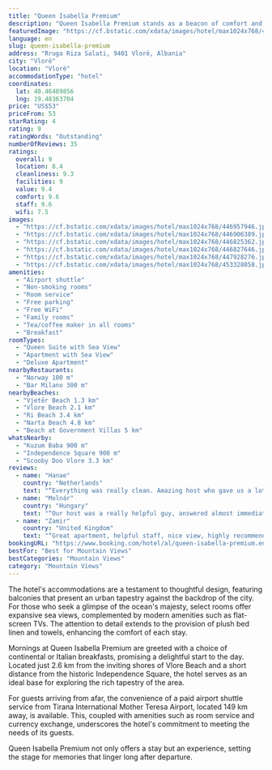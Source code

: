 ```yaml
---
title: "Queen Isabella Premium"
description: "Queen Isabella Premium stands as a beacon of comfort and elegance in Vlorë, offering breathtaking mountain views and a mere stone's throw away from the serene Vjetër Beach."
featuredImage: "https://cf.bstatic.com/xdata/images/hotel/max1024x768/446957946.jpg?k=437d7a0c5fd024149f38dc133075eb12d76f16e6f215a19bc8271119e31f7c31&o=&hp=1"
language: en
slug: queen-isabella-premium
address: "Rruga Riza Salati, 9401 Vlorë, Albania"
city: "Vlorë"
location: "Vlorë"
accommodationType: "hotel"
coordinates:
  lat: 40.46489856
  lng: 19.48363704
price: "US$53"
priceFrom: 53
starRating: 4
rating: 9
ratingWords: "Outstanding"
numberOfReviews: 35
ratings:
  overall: 9
  location: 8.4
  cleanliness: 9.3
  facilities: 9
  value: 9.4
  comfort: 9.6
  staff: 9.6
  wifi: 7.5
images:
  - "https://cf.bstatic.com/xdata/images/hotel/max1024x768/446957946.jpg?k=437d7a0c5fd024149f38dc133075eb12d76f16e6f215a19bc8271119e31f7c31&o=&hp=1"
  - "https://cf.bstatic.com/xdata/images/hotel/max1024x768/446906389.jpg?k=f39f5fe2e1c0d7531334574939973661cc77f4ada858072146210c404bcc8f09&o=&hp=1"
  - "https://cf.bstatic.com/xdata/images/hotel/max1024x768/446825362.jpg?k=fc6b580ceefccd6c511fb7efc6a131ea6afd1149c9fc3776e9c586256433afee&o=&hp=1"
  - "https://cf.bstatic.com/xdata/images/hotel/max1024x768/446827646.jpg?k=f7c054f2fe601a5c7c6b2e90297eaed1cc9565d5902ccea0d3bb305ee94dbcc5&o=&hp=1"
  - "https://cf.bstatic.com/xdata/images/hotel/max1024x768/447928276.jpg?k=c966ee5f748524b96758bc5dfdb27b09461d7fb3620a40b438a5e6d3584cb87b&o=&hp=1"
  - "https://cf.bstatic.com/xdata/images/hotel/max1024x768/453328058.jpg?k=1cdcaeab80c508f324d0f8767eba62319220d75b2a8d4562801dce40170f02bf&o=&hp=1"
amenities:
  - "Airport shuttle"
  - "Non-smoking rooms"
  - "Room service"
  - "Free parking"
  - "Free WiFi"
  - "Family rooms"
  - "Tea/coffee maker in all rooms"
  - "Breakfast"
roomTypes:
  - "Queen Suite with Sea View"
  - "Apartment with Sea View"
  - "Deluxe Apartment"
nearbyRestaurants:
  - "Norway 100 m"
  - "Bar Milano 300 m"
nearbyBeaches:
  - "Vjetër Beach 1.3 km"
  - "Vlore Beach 2.1 km"
  - "Ri Beach 3.4 km"
  - "Narta Beach 4.8 km"
  - "Beach at Government Villas 5 km"
whatsNearby:
  - "Kuzum Baba 900 m"
  - "Independence Square 900 m"
  - "Scooby Doo Vlore 3.3 km"
reviews:
  - name: "Hanae"
    country: "Netherlands"
    text: "“Everything was really clean. Amazing host who gave us a lot of tips and recommendations. Location is central.”"
  - name: "Molnár"
    country: "Hungary"
    text: "“Our host was a really helpful guy, answered almost immediately every time. The place is nice, walk distance to the main street. Really good place for the price for 4 person.”"
  - name: "Zamir"
    country: "United Kingdom"
    text: "“Great apartment, helpful staff, nice view, highly recommend, definitely ⭐️⭐️⭐️⭐️⭐️”"
bookingURL: "https://www.booking.com/hotel/al/queen-isabella-premium.en-gb.html?aid=8035640"
bestFor: "Best for Mountain Views"
bestCategories: "Mountain Views"
category: "Mountain Views"
---
```


The hotel's accommodations are a testament to thoughtful design, featuring balconies that present an urban tapestry against the backdrop of the city. For those who seek a glimpse of the ocean's majesty, select rooms offer expansive sea views, complemented by modern amenities such as flat-screen TVs. The attention to detail extends to the provision of plush bed linen and towels, enhancing the comfort of each stay.

Mornings at Queen Isabella Premium are greeted with a choice of continental or Italian breakfasts, promising a delightful start to the day. Located just 2.6 km from the inviting shores of Vlore Beach and a short distance from the historic Independence Square, the hotel serves as an ideal base for exploring the rich tapestry of the area.

For guests arriving from afar, the convenience of a paid airport shuttle service from Tirana International Mother Teresa Airport, located 149 km away, is available. This, coupled with amenities such as room service and currency exchange, underscores the hotel's commitment to meeting the needs of its guests.

Queen Isabella Premium not only offers a stay but an experience, setting the stage for memories that linger long after departure.